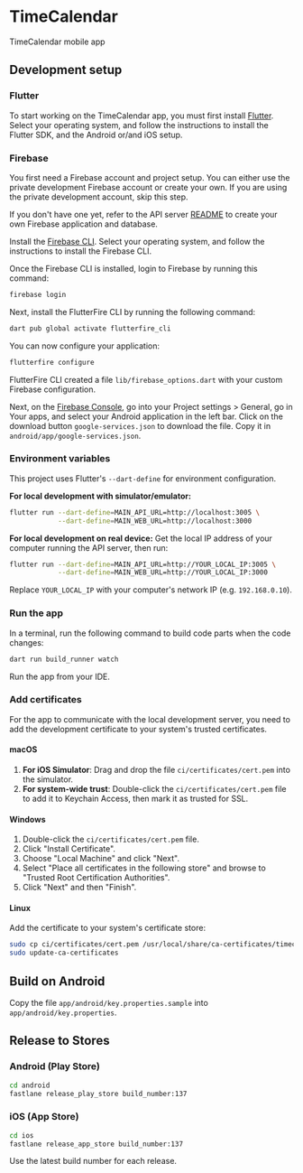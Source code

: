 # TimeCalendar

TimeCalendar mobile app

## Development setup

### Flutter

To start working on the TimeCalendar app, you must first install [Flutter](https://docs.flutter.dev/get-started/install). Select your operating system, and follow the instructions to install the Flutter SDK, and the Android or/and iOS setup.

### Firebase

You first need a Firebase account and project setup. You can either use the private development Firebase account or create your own. If you are using the private development account, skip this step.

If you don't have one yet, refer to the API server [README](../README.md) to create your own Firebase application and database.

Install the [Firebase CLI](https://firebase.google.com/docs/cli). Select your operating system, and follow the instructions to install the Firebase CLI.

Once the Firebase CLI is installed, login to Firebase by running this command:

```bash
firebase login
```

Next, install the FlutterFire CLI by running the following command:

```bash
dart pub global activate flutterfire_cli
```

You can now configure your application:

```bash
flutterfire configure
```

FlutterFire CLI created a file `lib/firebase_options.dart` with your custom Firebase configuration.

Next, on the [Firebase Console](https://console.firebase.google.com/), go into your Project settings > General, go in Your apps, and select your Android application in the left bar. Click on the download button `google-services.json` to download the file. Copy it in `android/app/google-services.json`.

### Environment variables

This project uses Flutter's `--dart-define` for environment configuration.

**For local development with simulator/emulator:**
```bash
flutter run --dart-define=MAIN_API_URL=http://localhost:3005 \
            --dart-define=MAIN_WEB_URL=http://localhost:3000
```

**For local development on real device:**
Get the local IP address of your computer running the API server, then run:
```bash
flutter run --dart-define=MAIN_API_URL=http://YOUR_LOCAL_IP:3005 \
            --dart-define=MAIN_WEB_URL=http://YOUR_LOCAL_IP:3000
```
Replace `YOUR_LOCAL_IP` with your computer's network IP (e.g. `192.168.0.10`).


### Run the app

In a terminal, run the following command to build code parts when the code changes:

```bash
dart run build_runner watch
```

Run the app from your IDE.

### Add certificates

For the app to communicate with the local development server, you need to add the development certificate to your system's trusted certificates.

#### macOS

1. **For iOS Simulator**: Drag and drop the file `ci/certificates/cert.pem` into the simulator.
2. **For system-wide trust**: Double-click the `ci/certificates/cert.pem` file to add it to Keychain Access, then mark it as trusted for SSL.

#### Windows

1. Double-click the `ci/certificates/cert.pem` file.
2. Click "Install Certificate".
3. Choose "Local Machine" and click "Next".
4. Select "Place all certificates in the following store" and browse to "Trusted Root Certification Authorities".
5. Click "Next" and then "Finish".

#### Linux

Add the certificate to your system's certificate store:

```bash
sudo cp ci/certificates/cert.pem /usr/local/share/ca-certificates/timecalendar-dev.crt
sudo update-ca-certificates
```

## Build on Android

Copy the file `app/android/key.properties.sample` into `app/android/key.properties`.

## Release to Stores

### Android (Play Store)
```bash
cd android
fastlane release_play_store build_number:137
```

### iOS (App Store)
```bash
cd ios
fastlane release_app_store build_number:137
```

Use the latest build number for each release.
